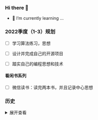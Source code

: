 ### Hi there 👋

- 🌱 I’m currently learning ...


### 2022季度（1-3）规划

- [ ] 学习算法练习，思想
- [ ] 设计并完成自己的开源项目
- [ ] 踏实自己的编程思想和技术



#### 看闲书系列
- [ ] 微信读书：读完两本书，并且记录中心思想



### 历史



<details>
	<summary>展开查看</summary>

### 2021（8-9）规划

- [x] 看《gRPC与云原生应用开发（以go与java为例）》书籍
- [X] 根据第一条选项，完成一个落地项目：举例： 书店管理
- [x] 阅读代码整洁之道等技术书籍，至少一本
- [x] 《grpc与云原生应用开发》 笔记没有完成
- [X] 依然无救，，需要重新学习算法练习，思想

#### 闲人看闲书系列

- [X] 看《达芬奇-密码》
- [X] 读完《人类简史：从动物到上帝》
- [X] 读完《活出乐观的自己》
- [X] 读 《生吞》 
</details>




